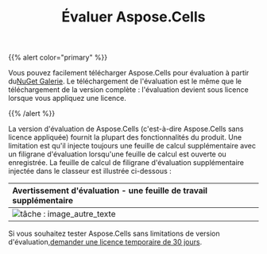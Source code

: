 ﻿---
title: Évaluer Aspose.Cells
type: docs
weight: 40
url: /fr/net/evaluate-aspose-cells/
---
{{% alert color="primary" %}}

 Vous pouvez facilement télécharger Aspose.Cells pour évaluation à partir du[NuGet Galerie](https://www.nuget.org/packages/Aspose.Cells). Le téléchargement de l'évaluation est le même que le téléchargement de la version complète : l'évaluation devient sous licence lorsque vous appliquez une licence.

{{% /alert %}}

La version d'évaluation de Aspose.Cells (c'est-à-dire Aspose.Cells sans licence appliquée) fournit la plupart des fonctionnalités du produit. Une limitation est qu'il injecte toujours une feuille de calcul supplémentaire avec un filigrane d'évaluation lorsqu'une feuille de calcul est ouverte ou enregistrée. La feuille de calcul de filigrane d'évaluation supplémentaire injectée dans le classeur est illustrée ci-dessous :

|**Avertissement d'évaluation - une feuille de travail supplémentaire**|
|:- |
|![tâche : image_autre_texte](evaluate-aspose-cells_1.png)|
 Si vous souhaitez tester Aspose.Cells sans limitations de version d'évaluation,[demander une licence temporaire de 30 jours](https://purchase.aspose.com/temporary-license).
